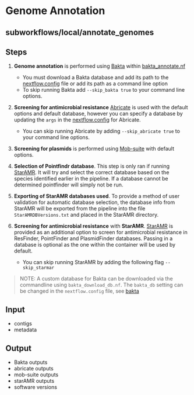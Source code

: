 # Genome Annotation

## subworkflows/local/annotate_genomes

## Steps
1. **Genome annotation** is performed using [Bakta](https://github.com/oschwengers/bakta) within [bakta_annotate.nf](https://github.com/phac-nml/mikrokondo/blob/main/modules/local/bakta_annotate.nf)

    - You must download a Bakta database and add its path to the [nextflow.config](https://github.com/phac-nml/mikrokondo/blob/main/nextflow.config) file or add its path as a command line option
    - To skip running Bakta add `--skip_bakta true` to your command line options.

2. **Screening for antimicrobial resistance** [Abricate](https://github.com/tseemann/abricate) is used with the default options and default database, however you can specify a database by updating the `args` in the [nextflow.config](https://github.com/phac-nml/mikrokondo/blob/main/nextflow.config) for Abricate.

    - You can skip running Abricate by adding `--skip_abricate true` to your command line options.

3. **Screening for plasmids** is performed using [Mob-suite](https://github.com/phac-nml/mob-suite) with default options.

4. **Selection of Pointfindr database**. This step is only ran if running [StarAMR](https://github.com/phac-nml/staramr). It will try and select the correct database based on the species identified earlier in the pipeline. If a database cannot be determined pointfinder will simply not be run.

5. **Exporting of StarAMR databases used**. To provide a method of user validation for automatic database selection, the database info from StarAMR will be exported from the pipeline into the file `StarAMRDBVersions.txt` and placed in the StarAMR directory.

6. **Screening for antimicrobial resistance** with **StarAMR**. [StarAMR](https://github.com/phac-nml/staramr) is provided as an additional option to screen for antimicrobial resistance in ResFinder, PointFinder and PlasmidFinder databases. Passing in a database is optional as the one within the container will be used by default.
    - You can skip running StarAMR by adding the following flag `--skip_starmar`

>NOTE:
>A custom database for Bakta can be downloaded via the commandline using `bakta_download_db.nf`.
>The `bakta_db` setting can be changed in the `nextflow.config` file, see [bakta](/usage/tool_params/#bakta)

## Input
- contigs
- metadata

## Output
- Bakta outputs
- abricate outputs
- mob-suite outputs
- starAMR outputs
- software versions
